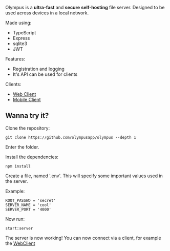 Olympus is a **ultra-fast** and **secure** **self-hosting** file server. Designed to be used across devices in a local network.

Made using:
- TypeScript
- Express
- sqlite3
- JWT

Features:
- Registration and logging
- It's API can be used for clients

Clients:
- [Web Client](https://github.com/olympusapp/webclient)
- [Mobile Client](https://github.com/olympusapp/mobileclient)

## Wanna try it?

Clone the repository:
```shell
git clone https://github.com/olympusapp/olympus --depth 1
```

Enter the folder.

Install the dependencies:
```shell
npm install
```

Create a file, named '.env'. This will specify some important values used in the server.

Example:

```
ROOT_PASSWD = 'secret'
SERVER_NAME = 'cool'
SERVER_PORT = '4000'
```

Now run:
```shell
start:server
```

The server is now working! You can now connect via a client, for example the [WebClient](https://github.com/olympusapp/webclient)